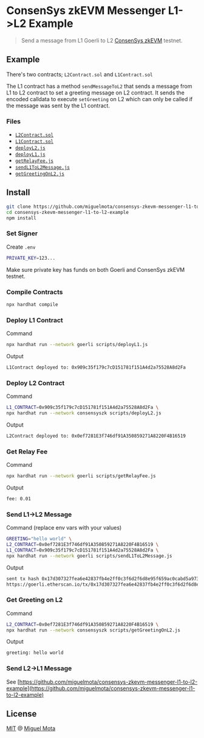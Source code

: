# ConsenSys zkEVM Messenger L1->L2 Example

> Send a message from L1 Goerli to L2 [ConsenSys zkEVM](https://docs.zkevm.consensys.net/) testnet.

## Example

There's two contracts; `L2Contract.sol` and `L1Contract.sol`

The L1 contract has a method `sendMessageToL2` that sends a message from L1 to L2 contract to set a greeting message on L2 contract.
It sends the encoded calldata to execute `setGreeting` on L2 which can only be called if the message was sent by the L1 contract.

### Files

- [`L2Contract.sol`](./contracts/L2Contract.sol)
- [`L1Contract.sol`](./contracts/L1Contract.sol)
- [`deployL2.js`](./script/deployL2.js)
- [`deployL1.js`](./scripts/deployL1.js)
- [`getRelayFee.js`](./scripts/getRelayFee.js)
- [`sendL1ToL2Message.js`](./scripts/sendL1ToL2Message.js)
- [`getGreetingOnL2.js`](./scripts/getGreetingOnL2.js)

## Install

```sh
git clone https://github.com/miguelmota/consensys-zkevm-messenger-l1-to-l2-example.git
cd consensys-zkevm-messenger-l1-to-l2-example
npm install
```

### Set Signer

Create `.env`

```sh
PRIVATE_KEY=123...
```

Make sure private key has funds on both Goerli and ConsenSys zkEVM testnet.

### Compile Contracts

```sh
npx hardhat compile
```

### Deploy L1 Contract

Command

```sh
npx hardhat run --network goerli scripts/deployL1.js
```

Output

```sh
L1Contract deployed to: 0x909c35f179c7cD151781f151A4d2a75528A8d2Fa
```

### Deploy L2 Contract

Command

```sh
L1_CONTRACT=0x909c35f179c7cD151781f151A4d2a75528A8d2Fa \
npx hardhat run --network consensyszk scripts/deployL2.js
```

Output

```sh
L2Contract deployed to: 0x0ef7281E3f746df91A350859271A8220F4B16519
```

### Get Relay Fee

Command

```sh
npx hardhat run --network goerli scripts/getRelayFee.js
```

Output

```sh
fee: 0.01
```

### Send L1->L2 Message

Command (replace env vars with your values)

```sh
GREETING="hello world" \
L2_CONTRACT=0x0ef7281E3f746df91A350859271A8220F4B16519 \
L1_CONTRACT=0x909c35f179c7cD151781f151A4d2a75528A8d2Fa \
npx hardhat run --network goerli scripts/sendL1ToL2Message.js
```

Output

```sh
sent tx hash 0x17d307327fea6e42837fb4e2ff0c3f6d2f6d8e95f659ac0cabd5a973c8d9a4f1
https://goerli.etherscan.io/tx/0x17d307327fea6e42837fb4e2ff0c3f6d2f6d8e95f659ac0cabd5a973c8d9a4f1
```

### Get Greeting on L2

Command

```sh
L2_CONTRACT=0x0ef7281E3f746df91A350859271A8220F4B16519 \
npx hardhat run --network consensyszk scripts/getGreetingOnL2.js
```

Output

```sh
greeting: hello world
```

### Send L2->L1 Message

See [https://github.com/miguelmota/consensys-zkevm-messenger-l1-to-l2-example](https://github.com/miguelmota/consensys-zkevm-messenger-l1-to-l2-example)

## License

[MIT](./LICENSE) @ [Miguel Mota](https://github.com/miguelmota)
